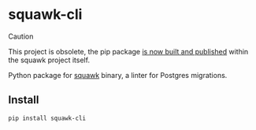 # squawk-cli

> [!CAUTION]
> This project is obsolete, the pip package [is now built and published](https://github.com/sbdchd/squawk/pull/371) within the squawk project itself.

Python package for [squawk](https://squawkhq.com/) binary, a linter for Postgres migrations.

## Install

```shell
pip install squawk-cli
```
